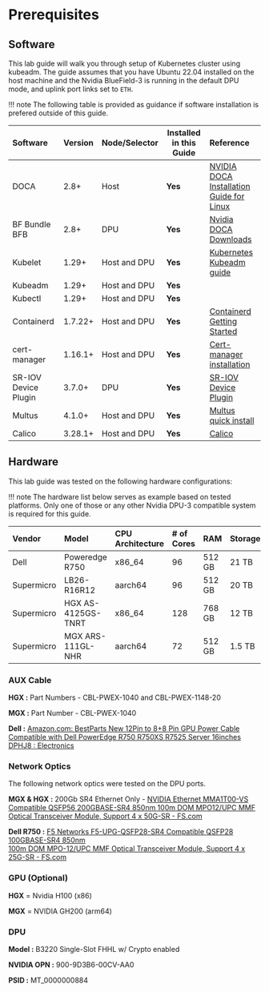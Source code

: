# Prerequisites

## Software

This lab guide will walk you through setup of Kubernetes cluster using kubeadm. The guide assumes that you have Ubuntu 22.04 installed on the host machine and the Nvidia BlueField-3 is running in the default DPU mode, and uplink port links set to `ETH`.

!!! note
    The following table is provided as guidance if software installation is prefered outside of this guide.


| Software             | Version | Node/Selector | Installed in this Guide | Reference |
| :------------------- | :------ | :------------ | ----------------------- | :-------- |
| DOCA                 | 2.8+    | Host          | **Yes** | [NVIDIA DOCA Installation Guide for Linux](https://docs.nvidia.com/doca/sdk/nvidia+doca+installation+guide+for+linux/index.html)
| BF Bundle BFB        | 2.8+    | DPU           | **Yes** | [Nvidia DOCA Downloads](https://developer.nvidia.com/doca-downloads?deployment_platform=BlueField&deployment_package=BF-Bundle&Distribution=Ubuntu&version=22.04&installer_type=BFB) |
| Kubelet              | 1.29+   | Host and DPU  | **Yes** | [Kubernetes Kubeadm guide](https://kubernetes.io/docs/setup/production-environment/tools/kubeadm/install-kubeadm/)
| Kubeadm              | 1.29+   | Host and DPU  | **Yes** |                                               
| Kubectl              | 1.29+   | Host and DPU  | **Yes** |                                               
| Containerd           | 1.7.22+ | Host and DPU  | **Yes** | [Containerd Getting Started](https://github.com/containerd/containerd/blob/main/docs/getting-started.md)
| cert-manager         | 1.16.1+ | Host and DPU  | **Yes** | [Cert-manager installation](https://cert-manager.io/docs/installation/)
| SR-IOV Device Plugin | 3.7.0+  | DPU           | **Yes** | [SR-IOV Device Plugin](https://github.com/k8snetworkplumbingwg/sriov-network-device-plugin?tab=readme-ov-file#quick-start)
| Multus               | 4.1.0+  | Host and DPU  | **Yes** | [Multus quick install](https://github.com/k8snetworkplumbingwg/multus-cni#quickstart-installation-guide)
| Calico               | 3.28.1+ | Host and DPU  | **Yes** | [Calico](https://github.com/projectcalico/calico)



## Hardware

This lab guide was tested on the following hardware configurations:

!!! note
    The hardware list below serves as example based on tested platforms. Only one of those or any other Nvidia DPU-3 compatible system is required for this guide.

| Vendor             | Model | CPU Architecture | # of Cores| RAM | Storage |
| :------------------- | :------ | :------------ | :-------- | :----- | :----- |
| Dell | Poweredge R750 | x86_64 | 96 | 512 GB | 21 TB |
| Supermicro | LB26-R16R12 | aarch64 | 96 | 512 GB | 20 TB |
| Supermicro | HGX AS-4125GS-TNRT | x86_64 | 128 | 768 GB | 12 TB |
| Supermicro | MGX ARS-111GL-NHR | aarch64 | 72 | 512 GB | 1.5 TB |


### AUX Cable

**HGX :** Part Numbers - CBL-PWEX-1040 and CBL-PWEX-1148-20

**MGX :** Part Number - CBL-PWEX-1040

**Dell :** [Amazon.com: BestParts New 12Pin to 8+8 Pin GPU Power Cable Compatible with Dell PowerEdge R750 R750XS R7525 Server 16inches DPHJ8 : Electronics](https://www.amazon.com/BestParts-Compatible-PowerEdge-R750XS-16inches/dp/B0BKKBXQVH)

### Network Optics

The following network optics were tested on the DPU ports.

**MGX & HGX :** 200Gb SR4 Ethernet Only - [NVIDIA Ethernet MMA1T00-VS Compatible QSFP56 200GBASE-SR4 850nm 100m DOM MPO12/UPC MMF Optical Transceiver Module, Support 4 x 50G-SR - FS.com](https://www.fs.com/products/139695.html)

**Dell R750 :** [F5 Networks F5-UPG-QSFP28-SR4 Compatible QSFP28 100GBASE-SR4 850nm](https://www.fs.com/products/84350.html?attribute=60343&id=3526322) \
[100m DOM MPO-12/UPC MMF Optical Transceiver Module, Support 4 x 25G-SR - FS.com](https://www.fs.com/products/84350.html?attribute=60343&id=3526322)

### GPU (Optional)

**HGX** = Nvidia H100 (x86)

**MGX** = NVIDIA GH200 (arm64)

### DPU

**Model :** B3220 Single-Slot FHHL w/ Crypto enabled

**NVIDIA OPN :** 900-9D3B6-00CV-AA0

**PSID :** MT_0000000884

